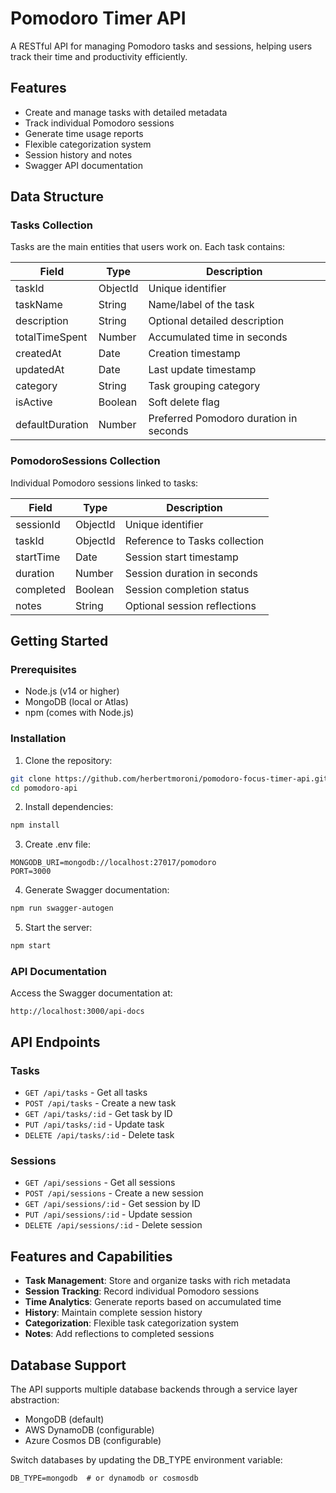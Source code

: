 # Pomodoro Timer API

A RESTful API for managing Pomodoro tasks and sessions, helping users track their time and productivity efficiently.

## Features

- Create and manage tasks with detailed metadata
- Track individual Pomodoro sessions
- Generate time usage reports
- Flexible categorization system
- Session history and notes
- Swagger API documentation

## Data Structure

### Tasks Collection

Tasks are the main entities that users work on. Each task contains:

| Field | Type | Description |
|-------|------|-------------|
| taskId | ObjectId | Unique identifier |
| taskName | String | Name/label of the task |
| description | String | Optional detailed description |
| totalTimeSpent | Number | Accumulated time in seconds |
| createdAt | Date | Creation timestamp |
| updatedAt | Date | Last update timestamp |
| category | String | Task grouping category |
| isActive | Boolean | Soft delete flag |
| defaultDuration | Number | Preferred Pomodoro duration in seconds |

### PomodoroSessions Collection

Individual Pomodoro sessions linked to tasks:

| Field | Type | Description |
|-------|------|-------------|
| sessionId | ObjectId | Unique identifier |
| taskId | ObjectId | Reference to Tasks collection |
| startTime | Date | Session start timestamp |
| duration | Number | Session duration in seconds |
| completed | Boolean | Session completion status |
| notes | String | Optional session reflections |

## Getting Started

### Prerequisites

- Node.js (v14 or higher)
- MongoDB (local or Atlas)
- npm (comes with Node.js)

### Installation

1. Clone the repository:
```bash
git clone https://github.com/herbertmoroni/pomodoro-focus-timer-api.git
cd pomodoro-api
```

2. Install dependencies:
```bash
npm install
```

3. Create .env file:
```env
MONGODB_URI=mongodb://localhost:27017/pomodoro
PORT=3000
```

4. Generate Swagger documentation:
```bash
npm run swagger-autogen
```

5. Start the server:
```bash
npm start
```

### API Documentation

Access the Swagger documentation at:
```
http://localhost:3000/api-docs
```

## API Endpoints

### Tasks

- `GET /api/tasks` - Get all tasks
- `POST /api/tasks` - Create a new task
- `GET /api/tasks/:id` - Get task by ID
- `PUT /api/tasks/:id` - Update task
- `DELETE /api/tasks/:id` - Delete task

### Sessions

- `GET /api/sessions` - Get all sessions
- `POST /api/sessions` - Create a new session
- `GET /api/sessions/:id` - Get session by ID
- `PUT /api/sessions/:id` - Update session
- `DELETE /api/sessions/:id` - Delete session

## Features and Capabilities

- **Task Management**: Store and organize tasks with rich metadata
- **Session Tracking**: Record individual Pomodoro sessions
- **Time Analytics**: Generate reports based on accumulated time
- **History**: Maintain complete session history
- **Categorization**: Flexible task categorization system
- **Notes**: Add reflections to completed sessions

## Database Support

The API supports multiple database backends through a service layer abstraction:

- MongoDB (default)
- AWS DynamoDB (configurable)
- Azure Cosmos DB (configurable)

Switch databases by updating the DB_TYPE environment variable:
```env
DB_TYPE=mongodb  # or dynamodb or cosmosdb
```
